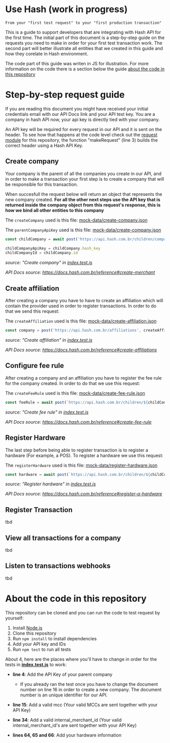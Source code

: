 # Use Hash (work in progress)

`From your "first test request" to your "first production transaction"`

This is a guide to support developers that are integrating with Hash API for the first time. The initial part of this document is a step-by-step guide on the requests you need to make in order for your first test transaction work. The second part will better illustrate all entities that we created in this guide and how they corelate in Hash environment.

The code part of this guide was writen in JS for illustration. For more information on the code there is a section below the guide [about the code in this repository](#about-the-code-in-this-repository)

# Step-by-step request guide 

If you are reading this document you might have received your initial credentials email with our API Docs link and your API test key. You are a company in hash API now, your api key is directly tied with your company.

An API key will be required for every request in our API and it is sent on the header. To see how that happens at the code level check out the [request module](./src/request.js) for this repository, the function "makeRequest" (line 3) builds the correct header using a Hash API Key.

## Create company

Your company is the parent of all the companies you create in our API, and in order to make a transaction your first step is to create a company that will be responsible for this transaction.

When succesfull the request below will return an object that represents the new company created. **For all the other next steps use the API key that is returned inside the company object from this request's response, this is how we bind all other entities to this company**

The `createCompany` used is this file: [mock-data/create-company.json](./mock-data/create-company.json)

The `parentCompanyApiKey` used is this file: [mock-data/create-company.json](./mock-data/create-company.json)

```js
const childCompany = await post('https://api.hash.com.br/children/companies', createCompany, parentCompanyApiKey)

childCompanyApiKey = childCompany.hash_key
childCompanyId = childCompany.id
```
_source: "Create company" in [index.test.js](./src/index.test.js)_

_API Docs source: https://docs.hash.com.br/reference#create-merchant_

## Create affiliation

After creating a company you have to have to create an affiliation which will contain the provider used in order to register transactions. In order to do that we send this request:

The `createAffiliation` used is this file: [mock-data/create-affiliation.json](./mock-data/create-affiliation.json)

```js
const company = post('https://api.hash.com.br/affiliations', createAffiliation, childCompanyApiKey)
```
_source: "Create affiliation" in [index.test.js](./src/index.test.js)_

_API Docs source: https://docs.hash.com.br/reference#create-affiliations_

## Configure fee rule

After creating a company and an affiliation you have to register the fee rule for the company created. In order to do that we use this request:

The `createFeeRule` used is this file: [mock-data/create-fee-rule.json](./mock-data/create-fee-rule.json)

```js
const feeRule = await post(`https://api.hash.com.br/children/${childCompanyId}/fee_rule`, createFeeRule, parentCompanyApiKey)
```
_source: "Create fee rule" in [index.test.js](./src/index.test.js)_

_API Docs source: https://docs.hash.com.br/reference#create-fee-rule_

## Register Hardware

The last step before being able to register transaction is to register a hardware (For example, a POS). To register a hardware we use this request:

The `registerHardware` used is this file: [mock-data/register-hardware.json](./mock-data/register-hardware.json)

```js
const hardware = await post(`https://api.hash.com.br/children/${childCompanyId}/hardwares`, registerHardware, parentCompanyApiKey)
```
_source: "Register hardware" in [index.test.js](./src/index.test.js)_

_API Docs source: https://docs.hash.com.br/reference#register-a-hardware_

## Register Transaction 

tbd

## View all transactions for a company

tbd

## Listen to transactions webhooks

tbd

# About the code in this repository

This repository can be cloned and you can run the code to test request by yourself:

1) Install [Node.js](https://nodejs.org/en/)
2) Clone this repository
3) Run `npm install` to install dependencies
4) Add your API key and IDs
5) Run `npm test` to run all tests

About 4, here are the places where you'll have to change in order for the tests in [**index.test.js**](./src/inde.test.js) to work:

* **line 4**: Add the API Key of your parent company

    * If you already ran the test once you have to change the document number on line 16 in order to create a new 
company. The document number is an unique identifier for our API.

* **line 15**: Add a valid mcc (Your valid MCCs are sent together with your API Key)

* **line 34**: Add a valid internal_merchant_id (Your valid internal_merchant_id's are sent together with your API Key)

* **lines 64, 65 and 66**: Add your hardware information